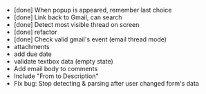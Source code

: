 - [done] When popup is appeared, remember last choice
- [done] Link back to Gmail, can search
- [done] Detect most visible thread on screen
- [done] refactor
- [done] Check valid gmail's event (email thread mode)
- attachments
- add due date
- validate textbox data (empty state)
- Add email body to comments
- Include "From <email> to Description"
- Fix bug: Stop detecting & parsing after user changed form's data